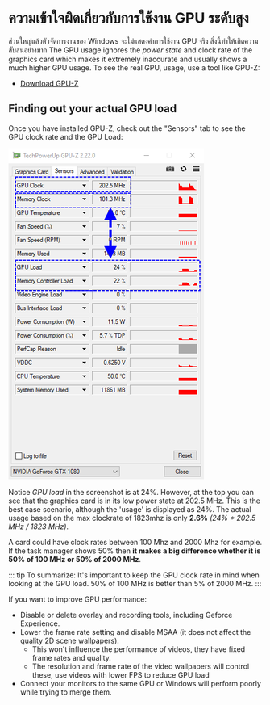 # ความเข้าใจผิดเกี่ยวกับการใช้งาน GPU ระดับสูง

ส่วนใหญ่แล้วตัวจัดการงานของ Windows จะไม่แสดงค่าการใช้งาน GPU จริง สิ่งนี้ทำให้เกิดความสับสนอย่างมาก The GPU usage ignores the *power state* and clock rate of the graphics card which makes it extremely inaccurate and usually shows a much higher GPU usage. To see the real GPU, usage, use a tool like GPU-Z:

* [Download GPU-Z](https://www.techpowerup.com/gpuz/)

## Finding out your actual GPU load

Once you have installed GPU-Z, check out the "Sensors" tab to see the GPU clock rate and the GPU Load:

![Real GPU usage](./gpuz.png)

Notice *GPU load* in the screenshot is at 24%. However, at the top you can see that the graphics card is in its low power state at 202.5 MHz. This is the best case scenario, although the 'usage' is displayed as 24%. The actual usage based on the max clockrate of 1823mhz is only **2.6%** *(24% * 202.5 MHz / 1823 MHz)*.

A card could have clock rates between 100 Mhz and 2000 Mhz for example. If the task manager shows 50% then **it makes a big difference whether it is 50% of 100 MHz or 50% of 2000 MHz**.

::: tip To summarize: It's important to keep the GPU clock rate in mind when looking at the GPU load. 50% of 100 MHz is better than 5% of 2000 MHz. :::

If you want to improve GPU performance:

* Disable or delete overlay and recording tools, including Geforce Experience.
* Lower the frame rate setting and disable MSAA (it does not affect the quality 2D scene wallpapers).
    * This won't influence the performance of videos, they have fixed frame rates and quality.
    * The resolution and frame rate of the video wallpapers will control these, use videos with lower FPS to reduce GPU load
* Connect your monitors to the same GPU or Windows will perform poorly while trying to merge them.